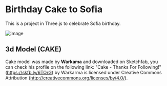 # Birthday Cake to Sofia
This is a project in Three.js to celebrate Sofia birthday.

![image](https://user-images.githubusercontent.com/41125008/128618420-b47ef1ca-bddc-4792-9afc-9a3099599df6.png)

## 3d Model (CAKE)
Cake model was made by **Warkama** and downloaded on Sketchfab, you can check his profile on the following link:
"Cake - Thanks For Following!" (https://skfb.ly/6TOrG) by Warkarma is licensed under Creative Commons Attribution (http://creativecommons.org/licenses/by/4.0/).
